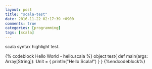 ```yaml
---
layout: post
title: "scala-test"
date: 2016-11-22 02:17:39 +0900
comments: true
categories: [programming]
tags: [scala]
---
```


scala syntax highlight test.

{% codeblock Hello World - hello.scala %}
object test{
  def main(args: Array[String]): Unit = {
    println("Hello Scala!")
  }
}
{%endcodeblock%}
